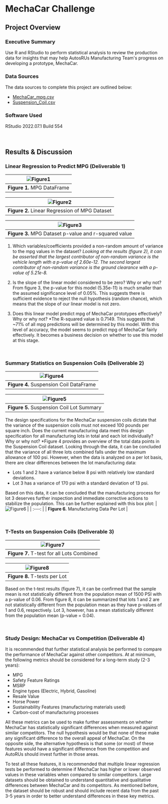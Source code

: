 # **MechaCar Challenge**

## Project Overview

### Executive Summary
Use R and RStudio to perform statistical analysis to review the production data for insights that may help AutosRUs Manufacturing Team's progress on developing a prototype, MechaCar.

### Data Sources
The data sources to complete this project are outlined below:
* [MechaCar_mpg.csv](https://github.com/mrmarken/MechaCar_Statistical_Analysis/blob/main/data_sources/MechaCar_mpg.csv)
* [Suspension_Coil.csv](https://github.com/mrmarken/MechaCar_Statistical_Analysis/blob/main/data_sources/Suspension_Coil.csv)

### Software Used
RStudio 2022.07.1 Build 554

<br>

## Results & Discussion

### Linear Regression to Predict MPG (Deliverable 1)
| ![Figure1](https://github.com/mrmarken/MechaCar_Statistical_Analysis/blob/main/Images/Deliverable1_1_head.png) |
| :---: |
| **Figure 1.** MPG DataFrame |

| ![Figure2](https://github.com/mrmarken/MechaCar_Statistical_Analysis/blob/main/Images/Deliverable1_2_lm.png) |
| :---: |
| **Figure 2.** Linear Regression of MPG Dataset |


| ![Figure3](https://github.com/mrmarken/MechaCar_Statistical_Analysis/blob/main/Images/Deliverable1_3_summary.png) |
| :---: |
| **Figure 3.** MPG Dataset p-value and r-squared value |


1. Which variables/coefficients provided a non-random amount of variance to the mpg values in the dataset?
*Looking at the results (figure 2), it can be asserted that the largest contributor of non-random variance is the vehicle length with a p-value of 2.60e-12.  The second largest contributor of non-random variance is the ground clearance with a p-value of 5.21e-8.*

2. Is the slope of the linear model considered to be zero? Why or why not?
From figure 3, the p-value for this model (5.35e-11) is much smaller than the assumed significance level of 0.05%.  This suggests there is sufficient evidence to reject the null hypothesis (random chance), which means that the slope of our linear model is not zero.

3. Does this linear model predict mpg of MechaCar prototypes effectively? Why or why not?
*The R-squared value is 0.7149.  This suggests that ~71% of all mpg predictions will be determined by this model.  With this level of accuracy, the model seems to predict mpg of MechaCar fairly effectively.  It becomes a business decision on whether to use this model at this stage.

<br>

### Summary Statistics on Suspension Coils  (Deliverable 2)

| ![Figure4](https://github.com/mrmarken/MechaCar_Statistical_Analysis/blob/main/Images/Deliverable2_1_head.png) |
| :---: |
| **Figure 4.** Suspension Coil DataFrame  |

| ![Figure5](https://github.com/mrmarken/MechaCar_Statistical_Analysis/blob/main/Images/Deliverable2_2_lot_summary.png) |
| :---: |
| **Figure 5.** Suspension Coil Lot Summary  |

The design specifications for the MechaCar suspension coils dictate that the variance of the suspension coils must not exceed 100 pounds per square inch. Does the current manufacturing data meet this design specification for all manufacturing lots in total and each lot individually? Why or why not?
*Figure 4 provides an overview of the total data points in the Suspension Coil dataset.  Looking through the data, it can be concluded that the variance of all three lots combined falls under the maximum allowance of 100 psi.
However, when the data is analyzed on a per lot basis, there are clear differences between the lot manufacturing data:
* Lots 1 and 2 have a variance below 8 psi with relatively low standard deviations. 
* Lot 3 has a variance of 170 psi with a standard deviation of 13 psi.

Based on this data, it can be concluded that the manufacturing process for lot 3 deserves further inspection and immediate corrective actions to stabilize the population.  This can be further explained with this box plot:
| ![Figure6](https://github.com/mrmarken/MechaCar_Statistical_Analysis/blob/main/Images/suspension_coil_boxplot_per_lot.png) |
| :---: |
| **Figure 6.** Manufacturing Data Per Lot |

<br>

### T-Tests on Suspension Coils (Deliverable 3)

| ![Figure7](https://github.com/mrmarken/MechaCar_Statistical_Analysis/blob/main/Images/Deliverable3_1_ttest_all_lots.png) |
| :---: |
| **Figure 7.** T-test for all Lots Combined |

| ![Figure8](https://github.com/mrmarken/MechaCar_Statistical_Analysis/blob/main/Images/Deliverable3_2_per_lot.png) |
| :---: |
| **Figure 8.** T-tests per Lot |


Based on the t-test results (figure 7), it can be confirmed that the sample mean is not statistically different from the population mean of 1500 PSI with a p-value of 0.06.
From figure 8, it can be summarized that lots 1 and 2 are not statistically different from the population mean as they have p-values of 1 and 0.6, respectively.  Lot 3, however, has a mean statistically different from the population mean (p-value = 0.04).

<br>

### Study Design: MechaCar vs Competition (Deliverable 4)

It is recommended that further statistical analysis be performed to compare the performance of MechaCar against other competitors. 
At at minimum, the following metrics should be considered for a long-term study (2-3 years):
* MPG
* Safety Feature Ratings
* MSRP
* Engine types (Electric, Hybrid, Gasoline)
* Resale Value
* Horse Power
* Sustainability Features (manufacturing materials used)
* Carbon-cost of manufacturing processes

All these metrics can be used to make further assessments on whether MechaCar has statistically significant differences when measured against similar competitors.  The null hypothesis would be that none of these make any significant difference to the overall appeal of MechaCar.  On the opposite side, the alternative hypothesis is that some (or most) of these features would have a significant difference from the competition and AutoRUs should invest further in those areas.

To test all these features, it is recommended that multiple linear regression tests be performed to determine if MechaCar has higher or lower observed values in these variables when compared to similar competitors.  Large datasets should be obtained to understand quantitative and qualitative differences between MechaCar and its competitors.  As mentioned before, the dataset should be robust and should include recent data from the past 3-5 years in order to better understand differences in these key metrics.

